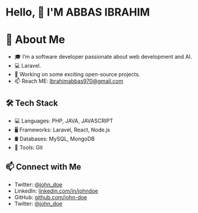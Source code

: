 # Hello, 👋 I'M ABBAS IBRAHIM 

# 🚀 About Me
- 🎓 I’m a software developer passionate about web development and AI.
- 💻 Laravel.
- 🔭 Working on some exciting open-source projects.
- 📫 Reach ME: Ibrahimabbas970@gmail.com 
## 🛠 Tech Stack
- 💻 Languages: PHP, JAVA, JAVASCRIPT
- 🖥️ Frameworks: Laravel, React, Node.js
- 🛢️ Databases: MySQL, MongoDB
- 🔧 Tools: Git

## 📫 Connect with Me
- Twitter: [@john_doe](https://twitter.com/@abbas96)
- LinkedIn: [linkedin.com/in/johndoe](https://linkedin.com/in/abbas-ibrahim)
- GitHub: [github.com/john-doe](https://github.com/iabbas96)
- Twitter: [@john_doe](https://twitter.com/@abbas96)
